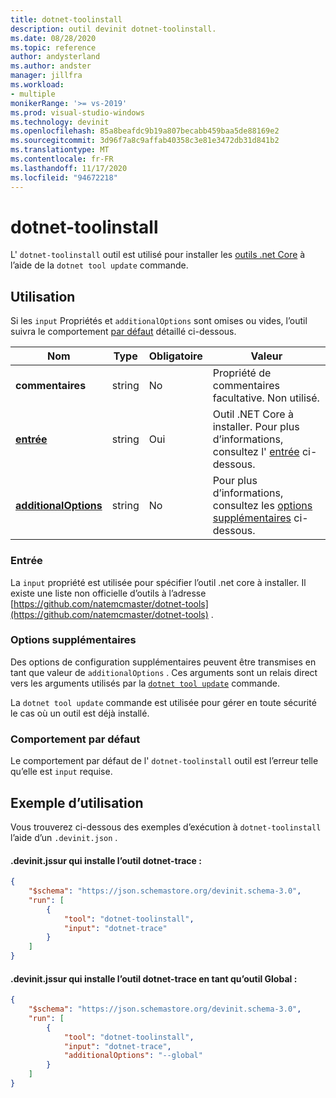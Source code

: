 ```yaml
---
title: dotnet-toolinstall
description: outil devinit dotnet-toolinstall.
ms.date: 08/28/2020
ms.topic: reference
author: andysterland
ms.author: andster
manager: jillfra
ms.workload:
- multiple
monikerRange: '>= vs-2019'
ms.prod: visual-studio-windows
ms.technology: devinit
ms.openlocfilehash: 85a8beafdc9b19a807becabb459baa5de88169e2
ms.sourcegitcommit: 3d96f7a8c9affab40358c3e81e3472db31d841b2
ms.translationtype: MT
ms.contentlocale: fr-FR
ms.lasthandoff: 11/17/2020
ms.locfileid: "94672218"
---
```

# <a name="dotnet-toolinstall"></a>dotnet-toolinstall

L' `dotnet-toolinstall` outil est utilisé pour installer les [outils .net Core](https://dotnet.microsoft.com/) à l’aide de la `dotnet tool update` commande.

## <a name="usage"></a>Utilisation

Si les `input` Propriétés et `additionalOptions` sont omises ou vides, l’outil suivra le comportement [par défaut](#default-behavior) détaillé ci-dessous.

| Nom                                             | Type   | Obligatoire | Valeur                                                                 |
|--------------------------------------------------|--------|----------|-----------------------------------------------------------------------|
| **commentaires**                                     | string | No       | Propriété de commentaires facultative. Non utilisé.                                 |
| [**entrée**](#input)                              | string | Oui      | Outil .NET Core à installer. Pour plus d’informations, consultez l' [entrée](#input) ci-dessous. |
| [**additionalOptions**](#additional-options)     | string | No       | Pour plus d’informations, consultez les [options supplémentaires](#additional-options) ci-dessous.      |

### <a name="input"></a>Entrée

La `input` propriété est utilisée pour spécifier l’outil .net core à installer. Il existe une liste non officielle d’outils à l’adresse [https://github.com/natemcmaster/dotnet-tools](https://github.com/natemcmaster/dotnet-tools) .

### <a name="additional-options"></a>Options supplémentaires

Des options de configuration supplémentaires peuvent être transmises en tant que valeur de `additionalOptions` . Ces arguments sont un relais direct vers les arguments utilisés par la [`dotnet tool update`](/dotnet/core/tools/global-tools#update-a-tool) commande. 

La `dotnet tool update` commande est utilisée pour gérer en toute sécurité le cas où un outil est déjà installé.

### <a name="default-behavior"></a>Comportement par défaut

Le comportement par défaut de l' `dotnet-toolinstall` outil est l’erreur telle qu’elle est `input` requise.

## <a name="example-usage"></a>Exemple d’utilisation
Vous trouverez ci-dessous des exemples d’exécution à `dotnet-toolinstall` l’aide d’un `.devinit.json` . 

#### <a name="devinitjson-that-will-install-the-dotnet-trace-tool"></a>.devinit.jssur qui installe l’outil dotnet-trace :
```json
{
    "$schema": "https://json.schemastore.org/devinit.schema-3.0",
    "run": [
        {
            "tool": "dotnet-toolinstall",
            "input": "dotnet-trace"
        }
    ]
}
```

#### <a name="devinitjson-that-will-install-the-dotnet-trace-tool-as-a-global-tool"></a>.devinit.jssur qui installe l’outil dotnet-trace en tant qu’outil Global :
```json
{
    "$schema": "https://json.schemastore.org/devinit.schema-3.0",
    "run": [
        {
            "tool": "dotnet-toolinstall",
            "input": "dotnet-trace",
            "additionalOptions": "--global"
        }
    ]
}
```